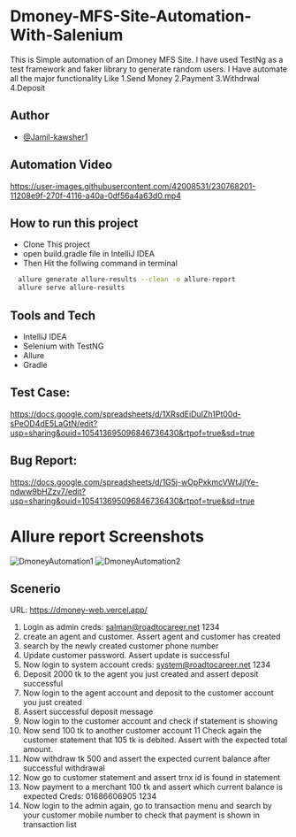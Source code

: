 # Dmoney-MFS-Site-Automation-With-Salenium


This is Simple automation of an Dmoney MFS Site.
I have used TestNg as a test framework and faker library
to generate random users. I Have automate all the major functionality 
Like 1.Send Money 2.Payment 3.Withdrwal 4.Deposit 


## Author

- [@Jamil-kawsher1](https://www.github.com/Jamil-kawsher1)
## Automation Video



https://user-images.githubusercontent.com/42008531/230768201-11208e9f-270f-4116-a40a-0df56a4a63d0.mp4






## How to run this project

- Clone This project
- open build.gradle file in IntelliJ IDEA
- Then Hit the follwing command in terminal

```bash
  allure generate allure-results --clean -o allure-report
  allure serve allure-results
```
## Tools and Tech
- IntelliJ IDEA
- Selenium with TestNG
- Allure
- Gradle


## Test Case:
https://docs.google.com/spreadsheets/d/1XRsdEiDuIZh1Pt00d-sPeOD4dE5LaGtN/edit?usp=sharing&ouid=105413695096846736430&rtpof=true&sd=true

## Bug Report:
https://docs.google.com/spreadsheets/d/1G5j-wOpPxkmcVWtJjlYe-ndww9bHZzv7/edit?usp=sharing&ouid=105413695096846736430&rtpof=true&sd=true

# Allure report Screenshots
![DmoneyAutomation1](https://user-images.githubusercontent.com/42008531/230767348-9c260653-0d57-4643-b2db-20bc0ee17ed2.jpg)
![DmoneyAutomation2](https://user-images.githubusercontent.com/42008531/230767356-585ce118-6257-44a7-86f4-06b9886043e3.jpg)







## Scenerio

URL: https://dmoney-web.vercel.app/ 

1. Login as admin
creds: salman@roadtocareer.net 1234 
2. create an agent and customer. Assert agent and customer has created 
3. search by the newly created customer phone number 
4. Update customer password. Assert update is successful 
5. Now login to system account
creds: system@roadtocareer.net 1234 
6. Deposit 2000 tk to the agent you just created and assert deposit successful 
7. Now login to the agent account and deposit to the customer account you just created 
8. Assert successful deposit message 
9. Now login to the customer account and check if statement is showing 
10. Now send 100 tk to another customer account 
11 Check again the customer statement that 105 tk is debited. Assert with the expected total amount. 
12. Now withdraw tk 500 and assert the expected current balance after successful withdrawal 
13. Now go to customer statement and assert trnx id is found in statement 
14. Now payment to a merchant 100 tk and assert which current balance is expected
Creds: 01686606905 1234
15. Now login to the admin again, go to transaction menu and search by your customer mobile number to check that payment is shown in transaction list
